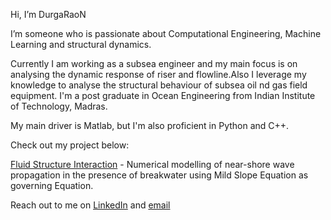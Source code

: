 Hi, I’m DurgaRaoN

  I’m someone who is passionate about Computational Engineering, Machine Learning and structural dynamics.

  Currently I am working as a subsea engineer and my main focus is on analysing the dynamic response of riser and flowline.Also I leverage my knowledge to analyse the structural behaviour of subsea oil nd gas field equipment. I'm a post graduate in Ocean Engineering from Indian Institute of Technology, Madras. 
  
  My main driver is Matlab, but I'm also proficient in Python and C++.
  
  Check out my project below:
  
  [Fluid Structure Interaction](https://github.com/raodnik/Term-paper-OE5450) - Numerical modelling of near-shore wave propagation in the presence of breakwater using Mild Slope Equation as governing Equation.
  
  Reach out to me on [LinkedIn](https://www.linkedin.com/in/durga-rao-nadikoppula-372349114/) and [email](durgarao3d3@gmail.com)
